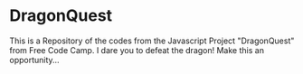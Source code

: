 # DragonQuest
This is a Repository of the codes from the Javascript Project "DragonQuest" from Free Code Camp. 
I dare you to defeat the dragon!
Make this an opportunity...
